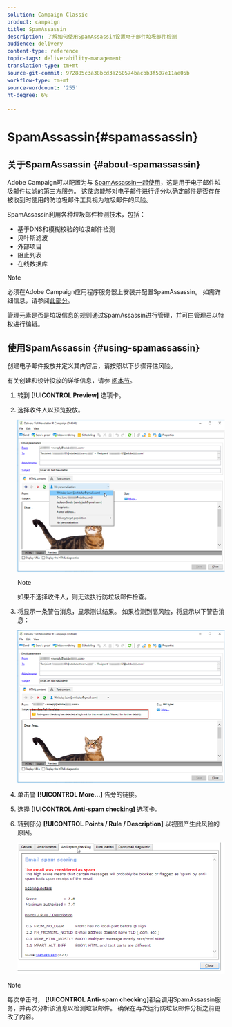 ```yaml
---
solution: Campaign Classic
product: campaign
title: SpamAssassin
description: 了解如何使用SpamAssassin设置电子邮件垃圾邮件检测
audience: delivery
content-type: reference
topic-tags: deliverability-management
translation-type: tm+mt
source-git-commit: 972885c3a38bcd3a260574bacbb3f507e11ae05b
workflow-type: tm+mt
source-wordcount: '255'
ht-degree: 6%

---
```



# SpamAssassin{#spamassassin}

## 关于SpamAssassin {#about-spamassassin}

Adobe Campaign可以配置为与 [SpamAssassin一起使用](https://spamassassin.apache.org)，这是用于电子邮件垃圾邮件过滤的第三方服务。 这使您能够对电子邮件进行评分以确定邮件是否存在被收到时使用的防垃圾邮件工具视为垃圾邮件的风险。

SpamAssassin利用各种垃圾邮件检测技术，包括：

* 基于DNS和模糊校验的垃圾邮件检测
* 贝叶斯滤波
* 外部项目
* 阻止列表
* 在线数据库

>[!NOTE]
>
>必须在Adobe Campaign应用程序服务器上安装并配置SpamAssassin。 如需详细信息，请参阅[此部分](../../installation/using/configuring-spamassassin.md)。
>
>管理元素是否是垃圾信息的规则通过SpamAssassin进行管理，并可由管理员以特权进行编辑。

## 使用SpamAssassin {#using-spamassassin}

创建电子邮件投放并定义其内容后，请按照以下步骤评估风险。

有关创建和设计投放的详细信息，请参 [阅本节](../../delivery/using/about-email-channel.md)。

1. 转到 **[!UICONTROL Preview]** 选项卡。
1. 选择收件人以预览投放。

   ![](assets/s_tn_del_preview_spamassassin_recipient.png)

   >[!NOTE]
   >
   >如果不选择收件人，则无法执行防垃圾邮件检查。

1. 将显示一条警告消息，显示测试结果。 如果检测到高风险，将显示以下警告消息：

   ![](assets/s_tn_del_preview_spamassassin_ko.png)

1. 单击警 **[!UICONTROL More...]** 告旁的链接。
1. 选择 **[!UICONTROL Anti-spam checking]** 选项卡。
1. 转到部分 **[!UICONTROL Points / Rule / Description]** 以视图产生此风险的原因。

   ![](assets/s_tn_del_msg_spamassassin_ko.png)

>[!NOTE]
>
>每次单击时， **[!UICONTROL Anti-spam checking]**&#x200B;都会调用SpamAssassin服务，并再次分析该消息以检测垃圾邮件。 确保在再次运行防垃圾邮件分析之前更改了内容。
